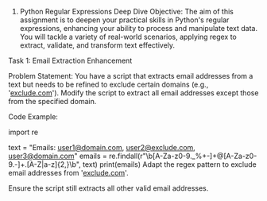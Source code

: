 1. Python Regular Expressions Deep Dive
Objective: The aim of this assignment is to deepen your practical skills in Python's regular expressions, enhancing your ability to process and manipulate text data. You will tackle a variety of real-world scenarios, applying regex to extract, validate, and transform text effectively.

Task 1: Email Extraction Enhancement

Problem Statement: You have a script that extracts email addresses from a text but needs to be refined to exclude certain domains (e.g., '[exclude.com](http://exclude.com/)'). Modify the script to extract all email addresses except those from the specified domain.

Code Example:

import re

text = "Emails: user1@domain.com, user2@exclude.com, user3@domain.com"
emails = re.findall(r"\b[A-Za-z0-9._%+-]+@[A-Za-z0-9.-]+\.[A-Z|a-z]{2,}\b", text)
print(emails)
Adapt the regex pattern to exclude email addresses from '[exclude.com](http://exclude.com/)'.

Ensure the script still extracts all other valid email addresses. 

